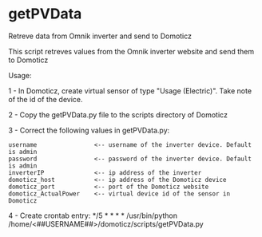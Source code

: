 # getPVData
Retreve data from Omnik inverter and send to Domoticz

This script retreves values from the Omnik inverter website and send them to Domoticz

Usage:

1 - In Domoticz, create virtual sensor of type "Usage (Electric)". Take note of the id of the device.

2 - Copy the getPVData.py file to the scripts directory of Domoticz

3 - Correct the following values in getPVData.py:
    
    username                <-- username of the inverter device. Default is admin
    password                <-- password of the inverter device. Default is admin
    inverterIP              <-- ip address of the inverter
    domoticz_host           <-- ip address of the Domoticz device
    domoticz_port           <-- port of the Domoticz website
    domoticz_ActualPower    <-- virtual device id of the sensor in Domoticz

4 - Create crontab entry:
    */5 * * * * /usr/bin/python /home/<##USERNAME##>/domoticz/scripts/getPVData.py
